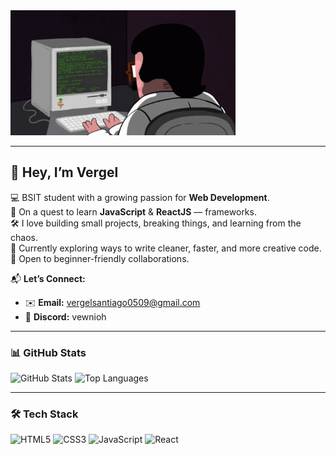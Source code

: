 <div align="left">
  <img src="coding.gif" alt="Hacker Cat" height="200" />
</div>

---

## 👋 Hey, I’m Vergel  

💻 BSIT student with a growing passion for **Web Development**.  
🚀 On a quest to learn **JavaScript** & **ReactJS** — frameworks.  
🛠 I love building small projects, breaking things, and learning from the chaos.  
🌱 Currently exploring ways to write cleaner, faster, and more creative code.  
🤝 Open to beginner-friendly collaborations.  

📬 **Let’s Connect:**  
- ✉️ **Email:** vergelsantiago0509@gmail.com  
- 💬 **Discord:** vewnioh  

---

### 📊 GitHub Stats
<div align="left">
  <img src="https://github-readme-stats.vercel.app/api?username=dev-vergent&show_icons=true&include_all_commits=true&count_private=true&theme=dracula&hide_border=false" height="150" alt="GitHub Stats" />
  <img src="https://github-readme-stats.vercel.app/api/top-langs?username=dev-vergent&layout=compact&langs_count=5&theme=dracula&hide_border=false" height="150" alt="Top Languages" />
</div>

---

### 🛠 Tech Stack
<div align="left">
  <img src="https://cdn.jsdelivr.net/gh/devicons/devicon/icons/html5/html5-original.svg" height="40" alt="HTML5" />
  <img src="https://cdn.jsdelivr.net/gh/devicons/devicon/icons/css3/css3-original.svg" height="40" alt="CSS3" />
  <img src="https://cdn.jsdelivr.net/gh/devicons/devicon/icons/javascript/javascript-original.svg" height="40" alt="JavaScript" />
  <img src="https://cdn.jsdelivr.net/gh/devicons/devicon/icons/react/react-original.svg" height="40" alt="React" />
</div>
